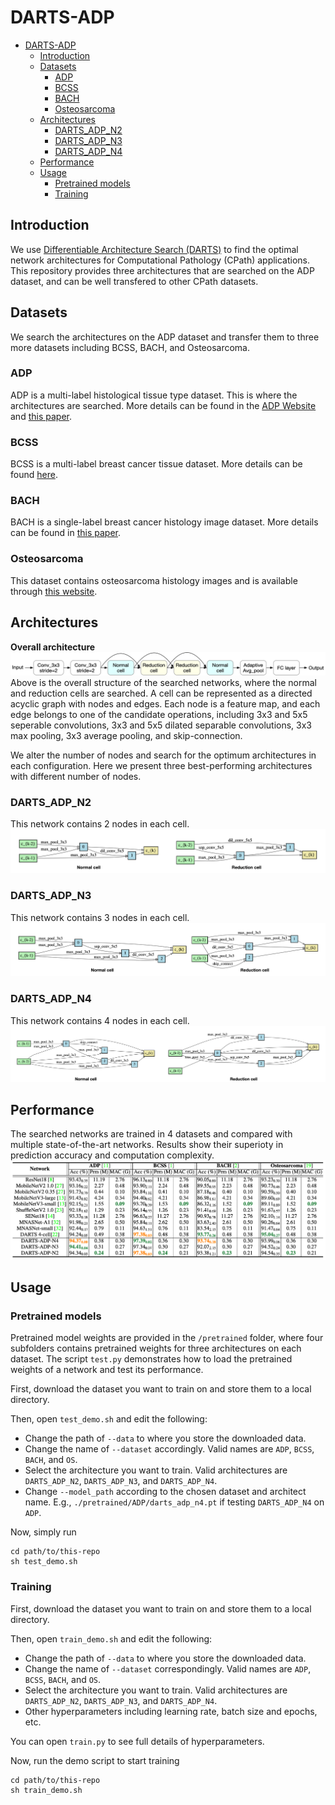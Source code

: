 # DARTS-ADP
- [DARTS-ADP](#darts-adp)
  - [Introduction](#introduction)
  - [Datasets](#datasets)
    - [ADP](#adp)
    - [BCSS](#bcss)
    - [BACH](#bach)
    - [Osteosarcoma](#osteosarcoma)
  - [Architectures](#architectures)
    - [DARTS_ADP_N2](#darts_adp_n2)
    - [DARTS_ADP_N3](#darts_adp_n3)
    - [DARTS_ADP_N4](#darts_adp_n4)
  - [Performance](#performance)
  - [Usage](#usage)
    - [Pretrained models](#pretrained-models)
    - [Training](#training)
## Introduction
We use [Differentiable Architecture Search (DARTS)](https://github.com/quark0/darts) to find the optimal network architectures for Computational Pathology (CPath) applications. This repository provides three architectures that are searched on the ADP dataset, and can be well transfered to other CPath datasets.

## Datasets
We search the architectures on the ADP dataset and transfer them to three more datasets including BCSS, BACH, and Osteosarcoma.
### ADP
ADP is a multi-label histological tissue type dataset. This is where the architectures are searched. More details can be found in the [ADP Website](https://www.dsp.utoronto.ca/projects/ADP/) and [this paper](https://openaccess.thecvf.com/content_CVPR_2019/html/Hosseini_Atlas_of_Digital_Pathology_A_Generalized_Hierarchical_Histological_Tissue_Type-Annotated_CVPR_2019_paper.html).

### BCSS
BCSS is a multi-label breast cancer tissue dataset. More details can be found [here](https://academic.oup.com/bioinformatics/article/35/18/3461/5307750).

### BACH
BACH is a single-label breast cancer histology image dataset. More details can be found in [this paper](https://www.sciencedirect.com/science/article/abs/pii/S1361841518307941).

### Osteosarcoma
This dataset contains osteosarcoma histology images and is available through [this website](https://wiki.cancerimagingarchive.net/pages/viewpage.action?pageId=52756935).

## Architectures
**Overall architecture**
![Network structure](/figures/network_macro_structure.png)
Above is the overall structure of the searched networks, where the normal and reduction cells are searched. A cell can be represented as a directed acyclic graph with nodes and edges. Each node is a feature map, and each edge belongs to one of the candidate operations, including 3x3 and 5x5 seperable convolutions, 3x3 and 5x5 dilated separable convolutions, 3x3 max pooling, 3x3 average pooling, and skip-connection.

We alter the number of nodes and search for the optimum architectures in each configuration. Here we present three best-performing architectures with different number of nodes.

### DARTS_ADP_N2
This network contains 2 nodes in each cell.
![DARTS_ADP_N2](figures/cells_n_2_c_4.png) 

### DARTS_ADP_N3
This network contains 3 nodes in each cell.
![DARTS_ADP_N3](figures/cells_n_3_c_4.png)

### DARTS_ADP_N4
This network contains 4 nodes in each cell.
![DARTS_ADP_N4](figures/cells_n_4_c_4.png)

## Performance
The searched networks are trained in 4 datasets and compared with multiple state-of-the-art networks. Results show their superioty in prediction accuracy and computation complexity.
![Performance](figures/performance.png)

## Usage
### Pretrained models
Pretrained model weights are provided in the `/pretrained` folder, where four subfolders contains pretrained weights for three architectures on each dataset. The script `test.py` demonstrates how to load the pretrained weights of a network and test its performance.

First, download the dataset you want to train on and store them to a local directory.

Then, open `test_demo.sh` and edit the following:
- Change the path of `--data` to where you store the downloaded data.
- Change the name of `--dataset` accordingly. Valid names are `ADP`, `BCSS`, `BACH`, and `OS`.
- Select the architecture you want to train. Valid architectures are `DARTS_ADP_N2`, `DARTS_ADP_N3`, and `DARTS_ADP_N4`.
- Change `--model_path` according to the chosen dataset and architect name. E.g., `./pretrained/ADP/darts_adp_n4.pt` if testing `DARTS_ADP_N4` on `ADP`.

Now, simply run 
```
cd path/to/this-repo
sh test_demo.sh
```

### Training
First, download the dataset you want to train on and store them to a local directory.

Then, open `train_demo.sh` and edit the following:

- Change the path of `--data` to where you store the downloaded data.
- Change the name of `--dataset` correspondingly. Valid names are `ADP`, `BCSS`, `BACH`, and `OS`.
- Select the architecture you want to train. Valid architectures are `DARTS_ADP_N2`, `DARTS_ADP_N3`, and `DARTS_ADP_N4`.
- Other hyperparameters including learning rate, batch size and epochs, etc.

You can open `train.py` to see full details of hyperparameters.

Now, run the demo script to start training
```
cd path/to/this-repo
sh train_demo.sh
```